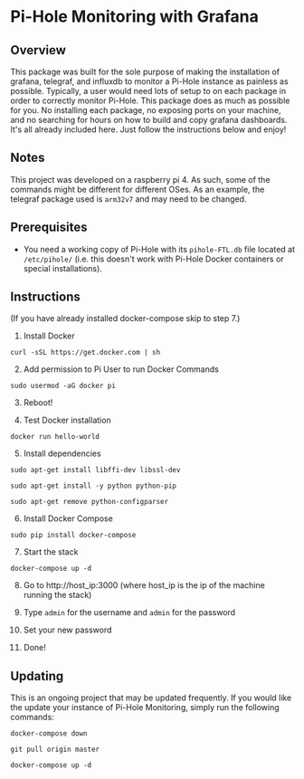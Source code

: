 # Pi-Hole Monitoring with Grafana #

## Overview ##
This package was built for the sole purpose of making the installation of grafana, telegraf, and influxdb to monitor a Pi-Hole instance as painless as possible. Typically, a user would need lots of setup to on each package in order to correctly monitor Pi-Hole. This package does as much as possible for you. No installing each package, no exposing ports on your machine, and no searching for hours on how to build and copy grafana dashboards. It's all already included here. Just follow the instructions below and enjoy!

## Notes ##
This project was developed on a raspberry pi 4. As such, some of the commands might be different for different OSes. As an example, the telegraf package used is `arm32v7` and may need to be changed.

## Prerequisites ##
- You need a working copy of Pi-Hole with its `pihole-FTL.db` file located at `/etc/pihole/` (i.e. this doesn't work with Pi-Hole Docker containers or special installations).

## Instructions ##
(If you have already installed docker-compose skip to step 7.)

1. Install Docker

  `curl -sSL https://get.docker.com | sh`

2. Add permission to Pi User to run Docker Commands

  `sudo usermod -aG docker pi`
  
3. Reboot!

4. Test Docker installation

  `docker run hello-world`
  
5. Install dependencies

  `sudo apt-get install libffi-dev libssl-dev`

  `sudo apt-get install -y python python-pip`

  `sudo apt-get remove python-configparser`

6. Install Docker Compose

  `sudo pip install docker-compose`

7. Start the stack

  `docker-compose up -d`

8. Go to http://host_ip:3000 (where host_ip is the ip of the machine running the stack)

9. Type `admin` for the username and `admin` for the password

10. Set your new password

11. Done!

## Updating ##
This is an ongoing project that may be updated frequently. If you would like the update your instance of Pi-Hole Monitoring, simply run the following commands:

`docker-compose down`

`git pull origin master`

`docker-compose up -d`
